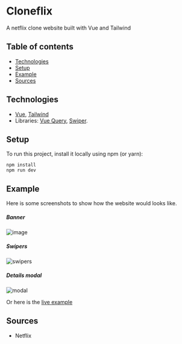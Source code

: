 # Cloneflix

A netflix clone website built with Vue and Tailwind

## Table of contents

- [Technologies](#technologies)
- [Setup](#setup)
- [Example](#example)
- [Sources](#sources)

## Technologies

- [Vue](https://github.com/vuejs/vue), [Tailwind](https://github.com/tailwindlabs/tailwindcss)
- Libraries: [Vue Query](https://github.com/tannerlinsley/react-query), [Swiper](https://github.com/nolimits4web/swiper).

## Setup

To run this project, install it locally using npm (or yarn):

```
npm install
npm run dev
```

## Example

Here is some screenshots to show how the website would looks like.

##### Banner

![image](https://user-images.githubusercontent.com/68330291/135614517-bb92d893-70ec-4fbf-b318-5748a571b32e.png)

##### Swipers

![swipers](https://user-images.githubusercontent.com/68330291/135614469-8f55b0d0-4114-4711-8095-f1a6578af315.png)

##### Details modal

![modal](https://user-images.githubusercontent.com/68330291/135614403-93f51f6d-2f1d-4c14-9512-576702a560c7.png)



Or here is the [live example](https://master--hoangvu12-cloneflix.netlify.app)

## Sources

- Netflix
